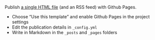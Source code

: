 Publish [a single HTML file](https://cadars.github.io/samizdat) (and an RSS feed) with Github Pages.

- Choose “Use this template” and enable Github Pages in the project settings
- Edit the publication details in `_config.yml`
- Write in Markdown in the `_posts` and `_pages` folders
